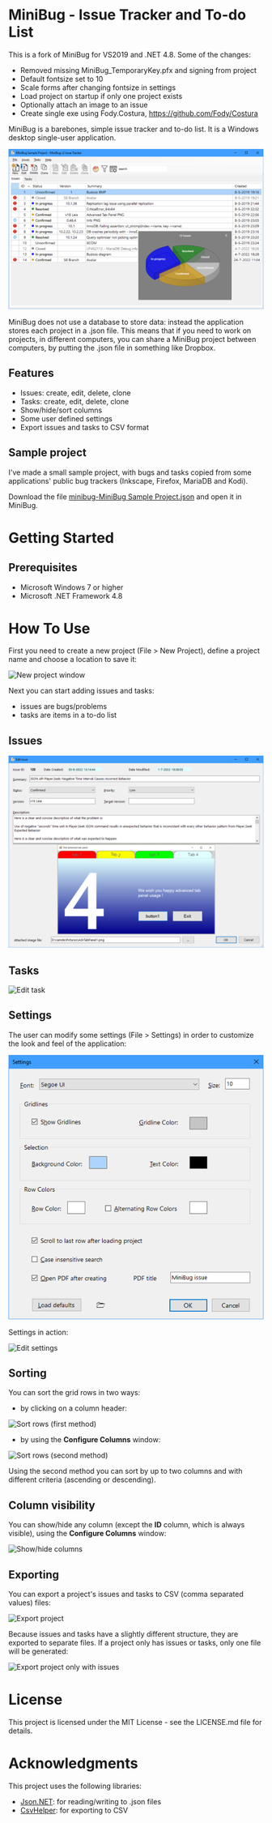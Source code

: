 # MiniBug - Issue Tracker and To-do List

This is a fork of MiniBug for VS2019 and .NET 4.8.
Some of the changes:
- Removed missing MiniBug_TemporaryKey.pfx and signing from project
- Default fontsize set to 10
- Scale forms after changing fontsize in settings
- Load project on startup if only one project exists
- Optionally attach an image to an issue
- Create single exe using Fody.Costura, https://github.com/Fody/Costura


MiniBug is a barebones, simple issue tracker and to-do list. It is a Windows desktop single-user application.

<img src="Screenshots/main-window.png" alt="MiniBug main window">

MiniBug does not use a database to store data: instead the application stores each project in a .json file. This means that if you need to work on projects, in different computers, you can share a MiniBug project between computers, by putting the .json file in something like Dropbox.

## Features

- Issues: create, edit, delete, clone
- Tasks: create, edit, delete, clone
- Show/hide/sort columns
- Some user defined settings
- Export issues and tasks to CSV format

## Sample project

I've made a small sample project, with bugs and tasks copied from some applications' public bug trackers (Inkscape, Firefox, MariaDB and Kodi).

Download the file <a href="minibug-MiniBug Sample Project.json">minibug-MiniBug Sample Project.json</a> and open it in MiniBug.

# Getting Started

## Prerequisites

- Microsoft Windows 7 or higher
- Microsoft .NET Framework 4.8

# How To Use

First you need to create a new project (File > New Project), define a project name and choose a location to save it:

<img src="Screenshots/new-project.png" alt="New project window">

Next you can start adding issues and tasks:
- issues are bugs/problems
- tasks are items in a to-do list

## Issues

<img src="Screenshots/issue.png" alt="Edit issue">


## Tasks

<img src="Screenshots/task.png" alt="Edit task">

## Settings

The user can modify some settings (File > Settings) in order to customize the look and feel of the application:

<img src="Screenshots/settings.png" alt="Edit settings">

Settings in action:

<img src="Screenshots/settings.gif" alt="Edit settings">

## Sorting

You can sort the grid rows in two ways:

- by clicking on a column header:

<img src="Screenshots/sort1.gif" alt="Sort rows (first method)">

- by using the **Configure Columns** window:

<img src="Screenshots/sort2.gif" alt="Sort rows (second method)">

Using the second method you can sort by up to two columns and with different criteria (ascending or descending).

## Column visibility

You can show/hide any column (except the **ID** column, which is always visible), using the **Configure Columns** window:

<img src="Screenshots/visible-columns.gif" alt="Show/hide columns">

## Exporting

You can export a project's issues and tasks to CSV (comma separated values) files:

<img src="Screenshots/export.png" alt="Export project">

Because issues and tasks have a slightly different structure, they are exported to separate files. If a project only has issues or tasks, only one file will be generated:

<img src="Screenshots/export2.png" alt="Export project only with issues">

# License

This project is licensed under the MIT License - see the LICENSE.md file for details.

# Acknowledgments

This project uses the following libraries:

- <a href="https://www.newtonsoft.com/json">Json.NET</a>: for reading/writing to .json files
- <a href="https://joshclose.github.io/CsvHelper/">CsvHelper</a>: for exporting to CSV
